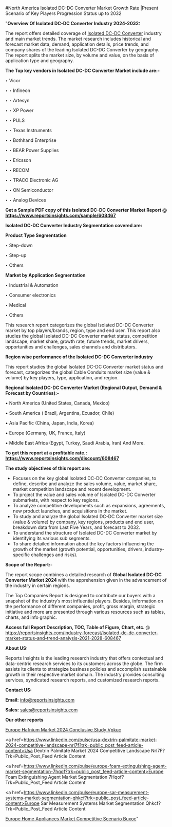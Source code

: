 #North America Isolated DC-DC Converter Market Growth Rate |Present Scenario of Key Players Progression Status up to 2032

"<strong>Overview Of Isolated DC-DC Converter Industry 2024-2032:</strong>

The report offers detailed coverage of <a href=https://www.reportsinsights.com/sample/608467>Isolated DC-DC Converter</a> industry and main market trends. The market research includes historical and forecast market data, demand, application details, price trends, and company shares of the leading Isolated DC-DC Converter by geography. The report splits the market size, by volume and value, on the basis of application type and geography.

<strong>The Top key vendors in Isolated DC-DC Converter Market include are:- </strong>

‣ Vicor

‣ 
‣ Infineon

‣ 
‣ Artesyn

‣ 
‣ XP Power

‣ 
‣ PULS

‣ 
‣ Texas Instruments

‣ 
‣ Bothhand Enterprise

‣ 
‣ BEAR Power Supplies

‣ 
‣ Ericsson

‣ 
‣ RECOM

‣ 
‣ TRACO Electronic AG

‣ 
‣ ON Semiconductor

‣ 
‣ Analog Devices

<strong>Get a Sample PDF copy of this Isolated DC-DC Converter Market Report </strong><strong>@ <a href=https://www.reportsinsights.com/sample/608467 style=color:#0000ff;>https://www.reportsinsights.com/sample/608467</a> </strong>

<strong>Isolated DC-DC Converter Industry Segmentation covered are:</strong>

<strong>Product Type Segmentation</strong>

‣    Step-down

‣ Step-up

‣ Others

<strong>Market by Application Segmentation</strong>

‣   Industrial & Automation

‣ Consumer electronics

‣ Medical

‣ Others

This research report categorizes the global Isolated DC-DC Converter market by top players/brands, region, type and end user. This report also studies the global Isolated DC-DC Converter market status, competition landscape, market share, growth rate, future trends, market drivers, opportunities and challenges, sales channels and distributors.

<strong>Region wise performance of the Isolated DC-DC Converter industry</strong><strong> </strong>

This report studies the global Isolated DC-DC Converter market status and forecast, categorizes the global Cable Conduits market size (value &amp; volume) by key players, type, application, and region. 

<strong>Regional Isolated DC-DC Converter Market (Regional Output, Demand &amp; Forecast by Countries):-</strong>

• North America (United States, Canada, Mexico)

• South America ( Brazil, Argentina, Ecuador, Chile)

• Asia Pacific (China, Japan, India, Korea)

• Europe (Germany, UK, France, Italy)

• Middle East Africa (Egypt, Turkey, Saudi Arabia, Iran) And More.

<strong>To get this report at a profitable rate.: <a href=https://www.reportsinsights.com/discount/608467 style=color:#0000ff;>https://www.reportsinsights.com/discount/608467</a></strong>

<strong>The study objectives of this report are:</strong>
<ul>
  <li>Focuses on the key global Isolated DC-DC Converter companies, to define, describe and analyze the sales volume, value, market share, market competition landscape and recent development.</li>
  <li>To project the value and sales volume of Isolated DC-DC Converter submarkets, with respect to key regions.</li>
  <li>To analyze competitive developments such as expansions, agreements, new product launches, and acquisitions in the market.</li>
  <li>To study and analyze the global Isolated DC-DC Converter market size (value &amp; volume) by company, key regions, products and end user, breakdown data from Last Five Years, and forecast to 2032.</li>
  <li>To understand the structure of Isolated DC-DC Converter market by identifying its various sub segments.</li>
  <li>To share detailed information about the key factors influencing the growth of the market (growth potential, opportunities, drivers, industry-specific challenges and risks).</li>
</ul>
<strong>Scope of the Report:-</strong><strong> </strong>

The report scope combines a detailed research of <strong>Global Isolated DC-DC Converter Market 2024 </strong>with the apprehension given in the advancement of the industry in certain regions.

The Top Companies Report is designed to contribute our buyers with a snapshot of the industry’s most influential players. Besides, information on the performance of different companies, profit, gross margin, strategic initiative and more are presented through various resources such as tables, charts, and info graphic.

<strong>Access full Report Description, TOC, Table of Figure, Chart, etc. </strong>@   <a href=https://reportsinsights.com/industry-forecast/isolated-dc-dc-converter-market-status-and-trend-analysis-2021-2028-608467 style=color:#0000ff;>https://reportsinsights.com/industry-forecast/isolated-dc-dc-converter-market-status-and-trend-analysis-2021-2028-608467</a>

<strong>About US:</strong>

Reports Insights is the leading research industry that offers contextual and data-centric research services to its customers across the globe. The firm assists its clients to strategize business policies and accomplish sustainable growth in their respective market domain. The industry provides consulting services, syndicated research reports, and customized research reports.

<strong>Contact US:</strong>

<p class=""""><b>Email:</b> <a href=mailto:info@reportsinsights.com>info@reportsinsights.com</a></p>
<p class=""""><b>Sales:</b> <a href=mailto:sales@reportsinsights.com>sales@reportsinsights.com</a></p>

<strong>Our other reports</strong>

<a href=https://www.linkedin.com/pulse/europe-hafnium-market-2024-conclusive-study-vpkuc/>Europe Hafnium Market 2024 Conclusive Study Vpkuc</a>

<a href=https://www.linkedin.com/pulse/usa-dextrin-palmitate-market-2024-competitive-landscape-nrl7f?trk=public_post_feed-article-content>Usa Dextrin Palmitate Market 2024 Competitive Landscape Nrl7F?Trk=Public_Post_Feed Article Content</a>

<a href=https://www.linkedin.com/pulse/europe-foam-extinguishing-agent-market-segmentation-7hqof?trk=public_post_feed-article-content>Europe Foam Extinguishing Agent Market Segmentation 7Hqof?Trk=Public_Post_Feed Article Content</a>

<a href=https://www.linkedin.com/pulse/europe-sar-measurement-systems-market-segmentation-qhkcf?trk=public_post_feed-article-content>Europe Sar Measurement Systems Market Segmentation Qhkcf?Trk=Public_Post_Feed Article Content</a>

<a href=https://www.linkedin.com/pulse/europe-home-appliances-market-competitive-scenario-buxoc/>Europe Home Appliances Market Competitive Scenario Buxoc</a>"
